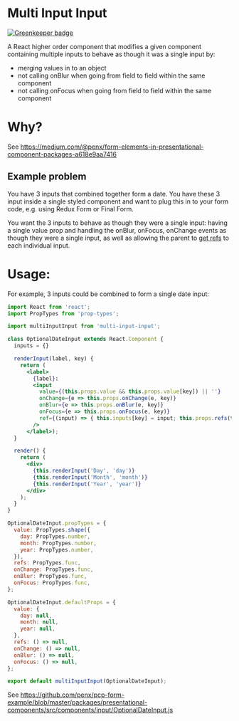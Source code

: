 # Multi Input Input

[![Greenkeeper badge](https://badges.greenkeeper.io/penx/multi-input-input.svg)](https://greenkeeper.io/)

A React higher order component that modifies a given component containing multiple inputs to behave as though it was a single input by:
- merging values in to an object
- not calling onBlur when going from field to field within the same component
- not calling onFocus when going from field to field within the same component

# Why?

See
https://medium.com/@penx/form-elements-in-presentational-component-packages-a618e9aa7416

## Example problem

You have 3 inputs that combined together form a date. You have these 3 input inside a single styled component and want to plug this in to your form code, e.g. using Redux Form or Final Form.

You want the 3 inputs to behave as though they were a single input: having a single value prop and handling the onBlur, onFocus, onChange events as though they were a single input, as well as allowing the parent to [get refs](https://reactjs.org/docs/refs-and-the-dom.html) to each individual input.


# Usage:

For example, 3 inputs could be combined to form a single date input:

```jsx
import React from 'react';
import PropTypes from 'prop-types';

import multiInputInput from 'multi-input-input';

class OptionalDateInput extends React.Component {
  inputs = {}

  renderInput(label, key) {
    return (
      <label>
        {label}:
        <input
          value={(this.props.value && this.props.value[key]) || ''}
          onChange={e => this.props.onChange(e, key)}
          onBlur={e => this.props.onBlur(e, key)}
          onFocus={e => this.props.onFocus(e, key)}
          ref={(input) => { this.inputs[key] = input; this.props.refs(this.inputs); }}
        />
      </label>);
  }

  render() {
    return (
      <div>
        {this.renderInput('Day', 'day')}
        {this.renderInput('Month', 'month')}
        {this.renderInput('Year', 'year')}
      </div>
    );
  }
}

OptionalDateInput.propTypes = {
  value: PropTypes.shape({
    day: PropTypes.number,
    month: PropTypes.number,
    year: PropTypes.number,
  }),
  refs: PropTypes.func,
  onChange: PropTypes.func,
  onBlur: PropTypes.func,
  onFocus: PropTypes.func,
};

OptionalDateInput.defaultProps = {
  value: {
    day: null,
    month: null,
    year: null,
  },
  refs: () => null,
  onChange: () => null,
  onBlur: () => null,
  onFocus: () => null,
};

export default multiInputInput(OptionalDateInput);
```


See https://github.com/penx/pcp-form-example/blob/master/packages/presentational-components/src/components/input/OptionalDateInput.js

